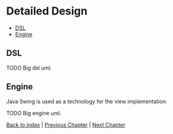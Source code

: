 # Detailed Design

- [DSL](#dsl)
- [Engine](#engine)

## DSL

TODO Big dsl uml.

## Engine

Java Swing is used as a technology for the view implementation.

TODO Big engine uml.


[Back to index](../index.md) |
[Previous Chapter](../4_architectural_design/index.md) |
[Next Chapter](../6_implementation/index.md)
